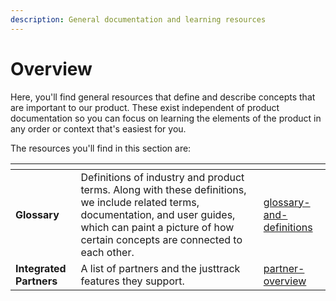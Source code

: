 ```yaml
---
description: General documentation and learning resources
---
```


# Overview

Here, you'll find general resources that define and describe concepts that are important to our product. These exist independent of product documentation so you can focus on learning the elements of the product in any order or context that's easiest for you.

The resources you'll find in this section are:

<table data-view="cards"><thead><tr><th></th><th></th><th data-hidden data-card-target data-type="content-ref"></th></tr></thead><tbody><tr><td><strong>Glossary</strong></td><td>Definitions of industry and product terms. Along with these definitions, we include related terms, documentation, and user guides, which can paint a picture of how certain concepts are connected to each other.</td><td><a href="glossary-and-definitions/">glossary-and-definitions</a></td></tr><tr><td><strong>Integrated Partners</strong></td><td>A list of partners and the justtrack features they support.</td><td><a href="partner-overview/">partner-overview</a></td></tr></tbody></table>

